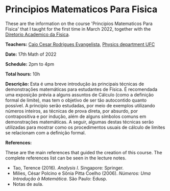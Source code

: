 # Principios Matematicos Para Fisica

These are the information on the course 'Principios Matematicos Para Fisica' that I taught for the first time in March 2022, together with the [Diretorio Academico da Fisica](https://www.instagram.com/dafis.ufc/).

**Teachers:** [Caio Cesar Rodrigues Evangelista](https://usingcaio.github.io/), [Physics department UFC](https://fisica.ufc.br)

**Date:** 17th Math of 2022

**Schedule:** 2pm to 4pm

**Total hours:** 10h

**Descrição:** Esta é uma breve introdução às principais técnicas de demonstrações matemáticas para estudantes de Física. É recomendada uma exposição prévia a alguns assuntos de Cálculo (como a definição formal de limite), mas tem o objetivo de ser tão autocontido quanto possível. A princípio serão estudadas, por meio de exemplos utilizando números inteiros, as técnicas de prova direta, por absurdo, por contrapositiva e por indução, além de alguns símbolos comuns em demonstrações matemáticas. A seguir, algumas destas técnicas serão utilizadas para mostrar como os procedimentos usuais de cálculo de limites se relacionam com a definição formal.

**References:**

These are the main references that guided the creation of this course. The complete references list can be seen in the lecture notes. 
* Tao, Terence (2016). *Analysis I*. Singapore: Springer. 
* Milies, César Polcino e Sônia Pitta Coelho (2006). *Números: Uma Introdução à Matemática*. São Paulo: Edusp.
* Notas de aula.


